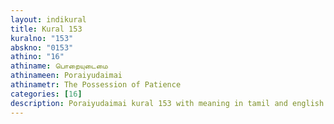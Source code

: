 ```yaml
---
layout: indikural
title: Kural 153
kuralno: "153"
abskno: "0153"
athino: "16"
athiname: பொறையுடைமை
athinameen: Poraiyudaimai
athinametr: The Possession of Patience
categories: [16]
description: Poraiyudaimai kural 153 with meaning in tamil and english 
---
```


